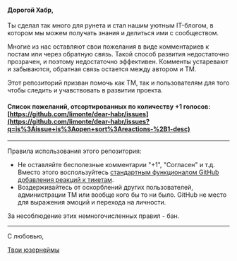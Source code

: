 #### Дорогой Хабр,

Ты сделал так много для рунета и стал нашим уютным IT-блогом, в котором мы можем получать знания и делиться ими с сообществом.

Многие из нас оставляют свои пожелания в виде комментариев к постам или через обратную связь.
Такой способ развития недостаточно прозрачен, и поэтому недостаточно эффективен.
Комменты устаревают и забываются, обратная связь остается между автором и ТМ.

Этот репозиторий призван помочь как ТМ, так и пользователям для того чтобы следить и учавствовать в развитии проекта.

#### Cписок пожеланий, отсортированных по количеству +1 голосов: [https://github.com/limonte/dear-habr/issues](https://github.com/limonte/dear-habr/issues?q=is%3Aissue+is%3Aopen+sort%3Areactions-%2B1-desc)

---

Правила использования этого репозитория:

- Не оставляйте бесполезные комментарии "+1", "Согласен" и т.д. Вместо этого воспользуйтесь [стандартным функционалом GitHub добавления реакций к тикетам](https://github.com/blog/2119-add-reactions-to-pull-requests-issues-and-comments).
- Воздерживайтесь от оскорблений других пользователей, администрации ТМ или вообще кого бы то ни было. GitHub не место для выражения эмоций и перехода на личности.

За несоблюдение этих немногочисленных правил - бан.

---

С любовью,

[Твои юзернеймы](https://habrahabr.ru/users/)
